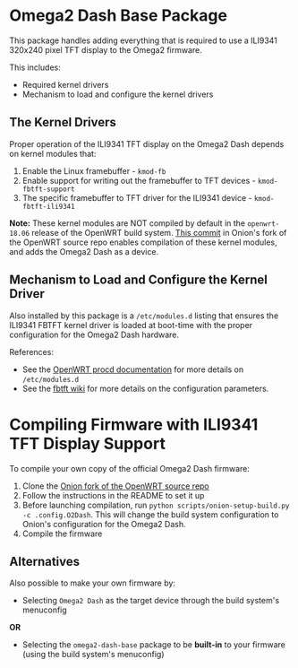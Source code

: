 # Omega2 Dash Base Package

This package handles adding everything that is required to use a ILI9341 320x240 pixel TFT display to the Omega2 firmware.

This includes:

* Required kernel drivers
* Mechanism to load and configure the kernel drivers

## The Kernel Drivers

Proper operation of the ILI9341 TFT display on the Omega2 Dash depends on kernel modules that:

1. Enable the Linux framebuffer - `kmod-fb`
2. Enable support for writing out the framebuffer to TFT devices - `kmod-fbtft-support`
3. The specific framebuffer to TFT driver for the ILI9341 device - `kmod-fbtft-ili9341`

**Note:** These kernel modules are NOT compiled by default in the `openwrt-18.06` release of the OpenWRT build system. [This commit](https://github.com/OnionIoT/source/commit/52a1594fbbabbfeeaad12496eabcaee1a794fbd6) in Onion's fork of the OpenWRT source repo enables compilation of these kernel modules, and adds the Omega2 Dash as a device.

## Mechanism to Load and Configure the Kernel Driver

Also installed by this package is a `/etc/modules.d` listing that ensures the ILI9341 FBTFT kernel driver is loaded at boot-time with the proper configuration for the Omega2 Dash hardware.

References:
* See the [OpenWRT procd documentation](https://openwrt.org/docs/techref/procd) for more details on `/etc/modules.d`
* See the [fbtft wiki](https://github.com/notro/fbtft/wiki/fbtft_device#parameters) for more details on the configuration parameters.

# Compiling Firmware with ILI9341 TFT Display Support

To compile your own copy of the official Omega2 Dash firmware:

1. Clone the [Onion fork of the OpenWRT source repo](https://github.com/OnionIoT/source)
2. Follow the instructions in the README to set it up
3. Before launching compilation, run `python scripts/onion-setup-build.py -c .config.O2Dash`. This will change the build system configuration to Onion's configuration for the Omega2 Dash.
4. Compile the firmware

## Alternatives

Also possible to make your own firmware by:

* Selecting `Omega2 Dash` as the target device through the build system's menuconfig 

**OR**

* Selecting the `omega2-dash-base` package to be **built-in** to your firmware (using the build system's menuconfig)
